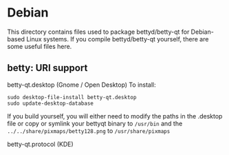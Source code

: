 
Debian
====================
This directory contains files used to package bettyd/betty-qt
for Debian-based Linux systems. If you compile bettyd/betty-qt yourself, there are some useful files here.

## betty: URI support ##


betty-qt.desktop  (Gnome / Open Desktop)
To install:

	sudo desktop-file-install betty-qt.desktop
	sudo update-desktop-database

If you build yourself, you will either need to modify the paths in
the .desktop file or copy or symlink your bettyqt binary to `/usr/bin`
and the `../../share/pixmaps/betty128.png` to `/usr/share/pixmaps`

betty-qt.protocol (KDE)

